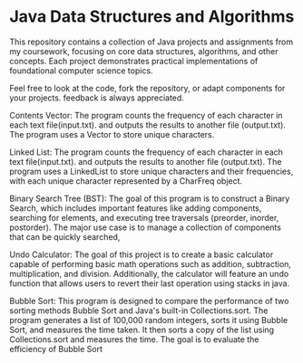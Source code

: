 # Java Data Structures and Algorithms
This repository contains a collection of Java projects and assignments from my coursework, focusing on core data structures, algorithms, and other concepts. 
Each project demonstrates practical implementations of foundational computer science topics.

Feel free to look at the code, fork the repository, or adapt components for your projects. feedback is always appreciated. 

Contents
Vector: 
The program counts the frequency of each character in each text 
file(input.txt). and outputs the results to another file (output.txt). The 
program uses a Vector to store unique characters.

Linked List: 
The program counts the frequency of each character in each text 
file(input.txt). and outputs the results to another file (output.txt). The 
program uses a LinkedList to store unique characters and their 
frequencies, with each unique character represented by a CharFreq 
object.

Binary Search Tree (BST): 
The goal of this program is to construct a Binary Search, which includes 
important features like adding components, searching for elements, and 
executing tree traversals (preorder, inorder, postorder). The major use case 
is to manage a collection of components that can be quickly searched, 

Undo Calculator: The goal of this project is to create a basic calculator capable of 
performing basic math operations such as addition, subtraction, 
multiplication, and division. Additionally, the calculator will feature an 
undo function that allows users to revert their last operation using 
stacks in java. 
  
Bubble Sort: 
This program is designed to compare the performance of two sorting 
methods Bubble Sort and Java's built-in Collections.sort. The program 
generates a list of 100,000 random integers, sorts it using Bubble Sort, and 
measures the time taken. It then sorts a copy of the list using Collections.sort
and measures the time. The goal is to evaluate the efficiency of Bubble Sort 
